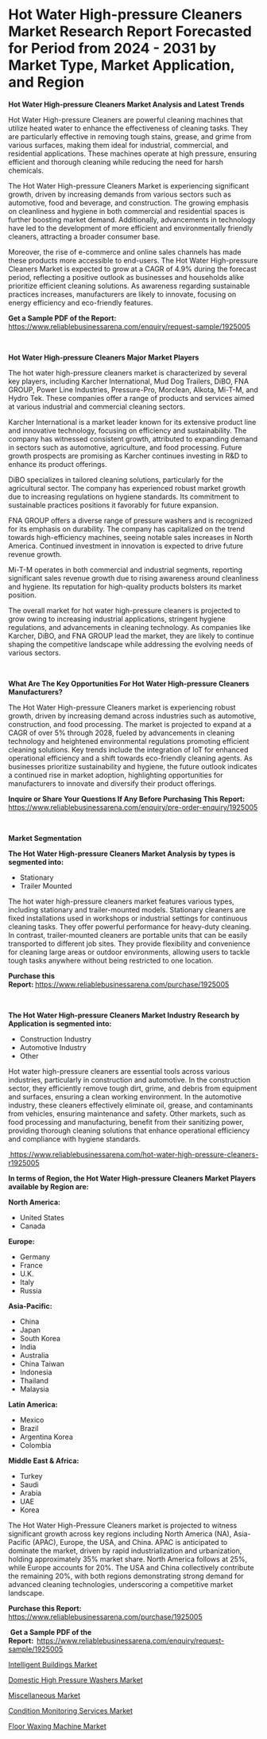 <p><h1>Hot Water High-pressure Cleaners Market Research Report Forecasted for Period from 2024 -  2031 by Market Type, Market Application, and Region</h1></p><p><strong>Hot Water High-pressure Cleaners Market Analysis and Latest Trends</strong></p>
<p><p>Hot Water High-pressure Cleaners are powerful cleaning machines that utilize heated water to enhance the effectiveness of cleaning tasks. They are particularly effective in removing tough stains, grease, and grime from various surfaces, making them ideal for industrial, commercial, and residential applications. These machines operate at high pressure, ensuring efficient and thorough cleaning while reducing the need for harsh chemicals.</p><p>The Hot Water High-pressure Cleaners Market is experiencing significant growth, driven by increasing demands from various sectors such as automotive, food and beverage, and construction. The growing emphasis on cleanliness and hygiene in both commercial and residential spaces is further boosting market demand. Additionally, advancements in technology have led to the development of more efficient and environmentally friendly cleaners, attracting a broader consumer base.</p><p>Moreover, the rise of e-commerce and online sales channels has made these products more accessible to end-users. The Hot Water High-pressure Cleaners Market is expected to grow at a CAGR of 4.9% during the forecast period, reflecting a positive outlook as businesses and households alike prioritize efficient cleaning solutions. As awareness regarding sustainable practices increases, manufacturers are likely to innovate, focusing on energy efficiency and eco-friendly features.</p></p>
<p><strong>Get a Sample PDF of the Report:&nbsp;</strong> <a href="https://www.reliablebusinessarena.com/enquiry/request-sample/1925005?utm_campaign=1347&utm_medium=2&utm_source=Github&utm_content=ia&utm_term=24102024&utm_id=hot-water-high-pressure-cleaners">https://www.reliablebusinessarena.com/enquiry/request-sample/1925005</a></p>
<p>&nbsp;</p>
<p><strong>Hot Water High-pressure Cleaners Major Market Players</strong></p>
<p><p>The hot water high-pressure cleaners market is characterized by several key players, including Karcher International, Mud Dog Trailers, DiBO, FNA GROUP, Power Line Industries, Pressure-Pro, Morclean, Alkota, Mi-T-M, and Hydro Tek. These companies offer a range of products and services aimed at various industrial and commercial cleaning sectors.</p><p>Karcher International is a market leader known for its extensive product line and innovative technology, focusing on efficiency and sustainability. The company has witnessed consistent growth, attributed to expanding demand in sectors such as automotive, agriculture, and food processing. Future growth prospects are promising as Karcher continues investing in R&D to enhance its product offerings.</p><p>DiBO specializes in tailored cleaning solutions, particularly for the agricultural sector. The company has experienced robust market growth due to increasing regulations on hygiene standards. Its commitment to sustainable practices positions it favorably for future expansion.</p><p>FNA GROUP offers a diverse range of pressure washers and is recognized for its emphasis on durability. The company has capitalized on the trend towards high-efficiency machines, seeing notable sales increases in North America. Continued investment in innovation is expected to drive future revenue growth.</p><p>Mi-T-M operates in both commercial and industrial segments, reporting significant sales revenue growth due to rising awareness around cleanliness and hygiene. Its reputation for high-quality products bolsters its market position.</p><p>The overall market for hot water high-pressure cleaners is projected to grow owing to increasing industrial applications, stringent hygiene regulations, and advancements in cleaning technology. As companies like Karcher, DiBO, and FNA GROUP lead the market, they are likely to continue shaping the competitive landscape while addressing the evolving needs of various sectors.</p></p>
<p>&nbsp;</p>
<p><strong>What Are The Key Opportunities For Hot Water High-pressure Cleaners Manufacturers?</strong></p>
<p><p>The Hot Water High-pressure Cleaners market is experiencing robust growth, driven by increasing demand across industries such as automotive, construction, and food processing. The market is projected to expand at a CAGR of over 5% through 2028, fueled by advancements in cleaning technology and heightened environmental regulations promoting efficient cleaning solutions. Key trends include the integration of IoT for enhanced operational efficiency and a shift towards eco-friendly cleaning agents. As businesses prioritize sustainability and hygiene, the future outlook indicates a continued rise in market adoption, highlighting opportunities for manufacturers to innovate and diversify their product offerings.</p></p>
<p><strong>Inquire or Share Your Questions If Any Before Purchasing This Report:</strong> <a href="https://www.reliablebusinessarena.com/enquiry/pre-order-enquiry/1925005?utm_campaign=1347&utm_medium=2&utm_source=Github&utm_content=ia&utm_term=24102024&utm_id=hot-water-high-pressure-cleaners">https://www.reliablebusinessarena.com/enquiry/pre-order-enquiry/1925005</a></p>
<p>&nbsp;</p>
<p><strong>Market Segmentation</strong></p>
<p><strong>The Hot Water High-pressure Cleaners Market Analysis by types is segmented into:</strong></p>
<p><ul><li>Stationary</li><li>Trailer Mounted</li></ul></p>
<p><p>The hot water high-pressure cleaners market features various types, including stationary and trailer-mounted models. Stationary cleaners are fixed installations used in workshops or industrial settings for continuous cleaning tasks. They offer powerful performance for heavy-duty cleaning. In contrast, trailer-mounted cleaners are portable units that can be easily transported to different job sites. They provide flexibility and convenience for cleaning large areas or outdoor environments, allowing users to tackle tough tasks anywhere without being restricted to one location.</p></p>
<p><strong>Purchase this Report:&nbsp;</strong><a href="https://www.reliablebusinessarena.com/purchase/1925005?utm_campaign=1347&utm_medium=2&utm_source=Github&utm_content=ia&utm_term=24102024&utm_id=hot-water-high-pressure-cleaners">https://www.reliablebusinessarena.com/purchase/1925005</a></p>
<p>&nbsp;</p>
<p><strong>The Hot Water High-pressure Cleaners Market Industry Research by Application is segmented into:</strong></p>
<p><ul><li>Construction Industry</li><li>Automotive Industry</li><li>Other</li></ul></p>
<p><p>Hot water high-pressure cleaners are essential tools across various industries, particularly in construction and automotive. In the construction sector, they efficiently remove tough dirt, grime, and debris from equipment and surfaces, ensuring a clean working environment. In the automotive industry, these cleaners effectively eliminate oil, grease, and contaminants from vehicles, ensuring maintenance and safety. Other markets, such as food processing and manufacturing, benefit from their sanitizing power, providing thorough cleaning solutions that enhance operational efficiency and compliance with hygiene standards.</p></p>
<p><a href="https://www.reliablebusinessarena.com/hot-water-high-pressure-cleaners-r1925005?utm_campaign=1347&utm_medium=2&utm_source=Github&utm_content=ia&utm_term=24102024&utm_id=hot-water-high-pressure-cleaners">&nbsp;https://www.reliablebusinessarena.com/hot-water-high-pressure-cleaners-r1925005</a></p>
<p><strong>In terms of Region, the Hot Water High-pressure Cleaners Market Players available by Region are:</strong></p>
<p>
    <p> <strong> North America: </strong>
        <ul>
            <li>United States</li>
            <li>Canada</li>
        </ul>
        </p> 
    <p> <strong> Europe: </strong>
        <ul>
            <li>Germany</li>
            <li>France</li>
            <li>U.K.</li>
            <li>Italy</li>
            <li>Russia</li>
        </ul>
        </p> 
    <p> <strong> Asia-Pacific: </strong>
        <ul>
            <li>China</li>
            <li>Japan</li>
            <li>South Korea</li>
            <li>India</li>
            <li>Australia</li>
            <li>China Taiwan</li>
            <li>Indonesia</li>
            <li>Thailand</li>
            <li>Malaysia</li>
        </ul>
        </p> 
    <p> <strong> Latin America: </strong>
        <ul>
            <li>Mexico</li>
            <li>Brazil</li>
            <li>Argentina Korea</li>
            <li>Colombia</li>
        </ul>
        </p> 
    <p> <strong> Middle East & Africa: </strong>
        <ul>
            <li>Turkey</li>
            <li>Saudi</li>
            <li>Arabia</li>
            <li>UAE</li>
            <li>Korea</li>
        </ul>
    </p>
    </p>
<p><p>The Hot Water High-Pressure Cleaners market is projected to witness significant growth across key regions including North America (NA), Asia-Pacific (APAC), Europe, the USA, and China. APAC is anticipated to dominate the market, driven by rapid industrialization and urbanization, holding approximately 35% market share. North America follows at 25%, while Europe accounts for 20%. The USA and China collectively contribute the remaining 20%, with both regions demonstrating strong demand for advanced cleaning technologies, underscoring a competitive market landscape.</p></p>
<p><strong>Purchase this Report: </strong><a href="https://www.reliablebusinessarena.com/purchase/1925005?utm_campaign=1347&utm_medium=2&utm_source=Github&utm_content=ia&utm_term=24102024&utm_id=hot-water-high-pressure-cleaners">https://www.reliablebusinessarena.com/purchase/1925005</a></p>
<p>&nbsp;<strong>Get a Sample PDF of the Report:&nbsp;&nbsp;</strong><a href="https://www.reliablebusinessarena.com/enquiry/request-sample/1925005?utm_campaign=1347&utm_medium=2&utm_source=Github&utm_content=ia&utm_term=24102024&utm_id=hot-water-high-pressure-cleaners">https://www.reliablebusinessarena.com/enquiry/request-sample/1925005</a></p>
<p><strong></strong></p>
<p><p><a href="https://www.linkedin.com/pulse/regulatory-landscape-its-influence-global-intelligent-buildings-ynpof?utm_campaign=1347&utm_medium=2&utm_source=Github&utm_content=ia&utm_term=24102024&utm_id=hot-water-high-pressure-cleaners">Intelligent Buildings Market</a></p><p><a href="https://github.com/BellAuer/Market-Research-Report-List-1/blob/main/domestic-high-pressure-washers-market.md?utm_campaign=1347&utm_medium=2&utm_source=Github&utm_content=ia&utm_term=24102024&utm_id=hot-water-high-pressure-cleaners">Domestic High Pressure Washers Market</a></p><p><a href="https://www.linkedin.com/pulse/key-drivers-miscellaneous-market-trends-future-outlook-2024-2031-7qzjf?utm_campaign=1347&utm_medium=2&utm_source=Github&utm_content=ia&utm_term=24102024&utm_id=hot-water-high-pressure-cleaners">Miscellaneous Market</a></p><p><a href="https://www.linkedin.com/pulse/booming-condition-monitoring-services-market-sector-analysis-j8gjc?utm_campaign=1347&utm_medium=2&utm_source=Github&utm_content=ia&utm_term=24102024&utm_id=hot-water-high-pressure-cleaners">Condition Monitoring Services Market</a></p><p><a href="https://github.com/AKSHATREPORTPRIME/Market-Research-Report-List-6/blob/main/floor-waxing-machine-market.md?utm_campaign=1347&utm_medium=2&utm_source=Github&utm_content=ia&utm_term=24102024&utm_id=hot-water-high-pressure-cleaners">Floor Waxing Machine Market</a></p></p>